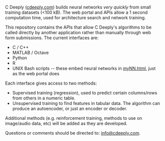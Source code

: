 C Deeply ([cdeeply.com](https://www.cdeeply.com)) builds neural networks *very quickly* from small training datasets (<100 kB).
The web portal and APIs allow a 1 second computation time, used for architecture search and network training.

This repository contains the APIs that allow C Deeply's algorithms to be called directly by another application
rather than manually through web form submissions.  The current interfaces are:

- C / C++
- MATLAB / Octave
- Python
- R
- UNIX Bash scripts -- these embed neural networks in [myNN.html](https://github.com/cdeeply/cdeeply/blob/main/myNN.html), just as the web portal does

Each interface gives access to two methods:

- Supervised training (regression), used to predict certain columns/rows from others in a numeric table.
- Unsupervised training to find features in tabular data.  The algorithm can produce an autoencoder, or just an encoder or decoder.

Additional methods (e.g. reinforcement training, methods to use on image/audio data, etc) will be added as they are developed.

Questions or comments should be directed to:  [info@cdeeply.com](mailto:info@cdeeply.com).

<!---
cdeeply/cdeeply is a ✨ special ✨ repository because its `README.md` (this file) appears on your GitHub profile.
You can click the Preview link to take a look at your changes.
--->
